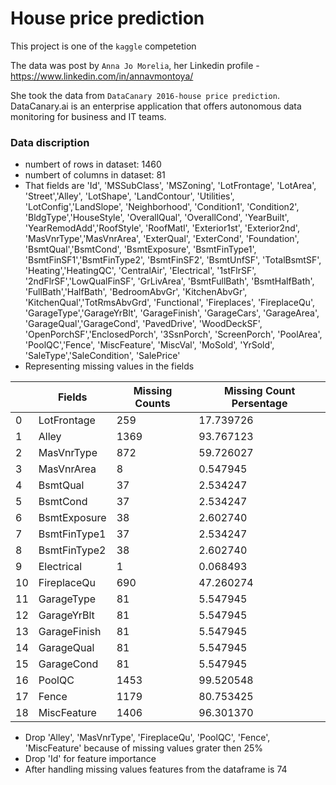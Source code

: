 # House price prediction 
This project is one of the `kaggle` competetion

The data was post by `Anna Jo Morelia`, her Linkedin profile - https://www.linkedin.com/in/annavmontoya/

She took the data from `DataCanary 2016-house price prediction`. DataCanary.ai is an enterprise application that offers autonomous data monitoring for business and IT teams.

### Data discription 
* numbert of rows in dataset:  1460
* numbert of columns in dataset:  81
* That fields are 'Id', 'MSSubClass', 'MSZoning', 'LotFrontage', 'LotArea', 'Street','Alley', 'LotShape', 'LandContour', 'Utilities', 'LotConfig','LandSlope', 'Neighborhood', 'Condition1', 'Condition2', 'BldgType','HouseStyle', 'OverallQual', 'OverallCond', 'YearBuilt', 'YearRemodAdd','RoofStyle', 'RoofMatl', 'Exterior1st', 'Exterior2nd', 'MasVnrType','MasVnrArea', 'ExterQual', 'ExterCond', 'Foundation', 'BsmtQual','BsmtCond', 'BsmtExposure', 'BsmtFinType1', 'BsmtFinSF1','BsmtFinType2', 'BsmtFinSF2', 'BsmtUnfSF', 'TotalBsmtSF', 'Heating','HeatingQC', 'CentralAir', 'Electrical', '1stFlrSF', '2ndFlrSF','LowQualFinSF', 'GrLivArea', 'BsmtFullBath', 'BsmtHalfBath', 'FullBath','HalfBath', 'BedroomAbvGr', 'KitchenAbvGr', 'KitchenQual','TotRmsAbvGrd', 'Functional', 'Fireplaces', 'FireplaceQu', 'GarageType','GarageYrBlt', 'GarageFinish', 'GarageCars', 'GarageArea', 'GarageQual','GarageCond', 'PavedDrive', 'WoodDeckSF', 'OpenPorchSF','EnclosedPorch', '3SsnPorch', 'ScreenPorch', 'PoolArea', 'PoolQC','Fence', 'MiscFeature', 'MiscVal', 'MoSold', 'YrSold', 'SaleType','SaleCondition', 'SalePrice'
* Representing missing values in the fields

| 	 |  Fields	      | Missing Counts	|  Missing Count Persentage   |
|----|----------------|-----------------|-----------------------------|
| 0	 |  LotFrontage	  |   259	        |       17.739726             |
| 1	 |  Alley	      |   1369	        |       93.767123             |
| 2	 |  MasVnrType	  |   872	        |       59.726027             |
| 3	 |  MasVnrArea	  |   8	            |       0.547945              |
| 4	 |  BsmtQual	  |   37	        |       2.534247              |
| 5	 |  BsmtCond	  |   37	        |       2.534247              |
| 6	 |  BsmtExposure  |	  38            |       2.602740              |
| 7	 |  BsmtFinType1  |	  37            |       2.534247              |
| 8	 |  BsmtFinType2  |	  38            |       2.602740              |
| 9	 |  Electrical	  |   1	            |       0.068493              |
| 10 |  FireplaceQu	  |   690	        |       47.260274             |
| 11 |  GarageType	  |   81	        |       5.547945              |
| 12 |  GarageYrBlt	  |   81	        |       5.547945              |
| 13 |  GarageFinish  |	  81            |       5.547945              |
| 14 |  GarageQual	  |   81	        |       5.547945              |
| 15 |  GarageCond	  |   81	        |       5.547945              |
| 16 |  PoolQC	      |   1453	        |       99.520548             |
| 17 |  Fence	      |   1179	        |       80.753425             |
| 18 |  MiscFeature	  |   1406	        |       96.301370             |

* Drop 'Alley', 'MasVnrType', 'FireplaceQu', 'PoolQC', 'Fence', 'MiscFeature' because of missing values grater then 25%
* Drop 'Id' for feature importance 
* After handling missing values features from the dataframe is 74